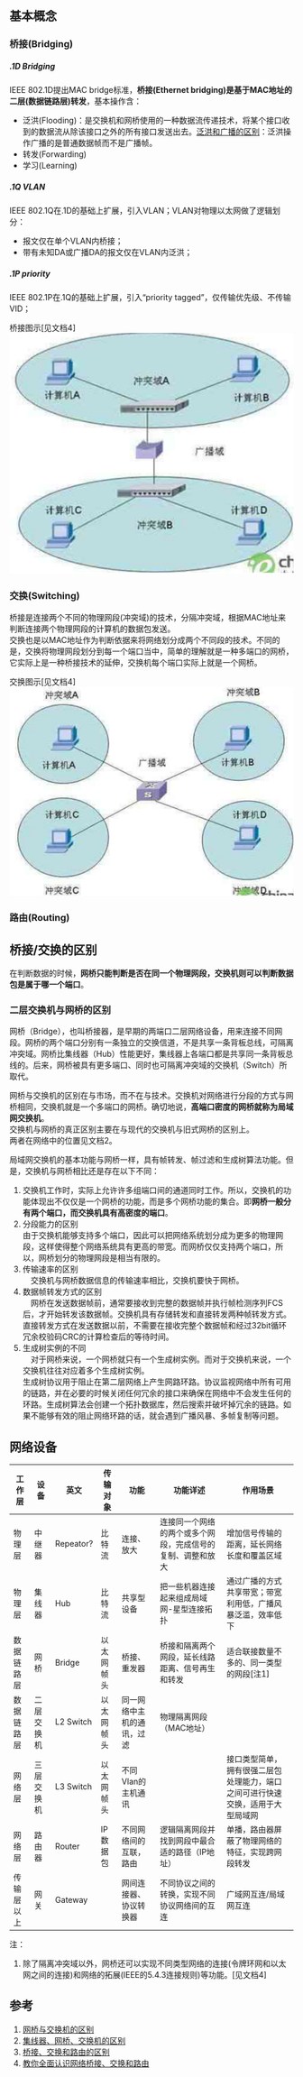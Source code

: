 
## 基本概念
### 桥接(Bridging)
##### .1D Bridging
IEEE 802.1D提出MAC bridge标准，**桥接(Ethernet bridging)是基于MAC地址的二层(数据链路层)转发**，基本操作含：  
- 泛洪(Flooding)：是交换机和网桥使用的一种数据流传递技术，将某个接口收到的数据流从除该接口之外的所有接口发送出去。[泛洪和广播的区别](https://blog.51cto.com/tingfeng/795612)：泛洪操作广播的是普通数据帧而不是广播帧。
- 转发(Forwarding)
- 学习(Learning)

##### .1Q VLAN
IEEE 802.1Q在.1D的基础上扩展，引入VLAN；VLAN对物理以太网做了逻辑划分：
- 报文仅在单个VLAN内桥接；
- 带有未知DA或广播DA的报文仅在VLAN内泛洪；

##### .1P priority
IEEE 802.1P在.1Q的基础上扩展，引入“priority tagged”，仅传输优先级、不传输VID；  

桥接图示[见文档4]  
![brg](../images/bridge.png)  


### 交换(Switching)

桥接是连接两个不同的物理网段(冲突域)的技术，分隔冲突域，根据MAC地址来判断连接两个物理网段的计算机的数据包发送。     
交换也是以MAC地址作为判断依据来将网络划分成两个不同段的技术。不同的是，交换将物理网段划分到每一个端口当中，简单的理解就是一种多端口的网桥，它实际上是一种桥接技术的延伸，交换机每个端口实际上就是一个网桥。  

交换图示[见文档4]  
![sw](../images/switch.png)    

### 路由(Routing)

## 桥接/交换的区别
在判断数据的时候，**网桥只能判断是否在同一个物理网段，交换机则可以判断数据包是属于哪一个端口**。

### 二层交换机与网桥的区别
网桥（Bridge），也叫桥接器，是早期的两端口二层网络设备，用来连接不同网段。网桥的两个端口分别有一条独立的交换信道，不是共享一条背板总线，可隔离冲突域。网桥比集线器（Hub）性能更好，集线器上各端口都是共享同一条背板总线的。后来，网桥被具有更多端口、同时也可隔离冲突域的交换机（Switch）所取代。

网桥与交换机的区别在与市场，而不在与技术。交换机对网络进行分段的方式与网桥相同，交换机就是一个多端口的网桥。确切地说，**高端口密度的网桥就称为局域网交换机**。   
交换机与网桥的真正区别主要在与现代的交换机与旧式网桥的区别上。   
两者在网络中的位置见文档2。  

局域网交换机的基本功能与网桥一样，具有帧转发、帧过滤和生成树算法功能。但是，交换机与网桥相比还是存在以下不同：   
1. 交换机工作时，实际上允许许多组端口间的通道同时工作。所以，交换机的功能体现出不仅仅是一个网桥的功能，而是多个网桥功能的集合。即**网桥一般分有两个端口，而交换机具有高密度的端口**。 
2. 分段能力的区别   
  由于交换机能够支持多个端口，因此可以把网络系统划分成为更多的物理网段，这样使得整个网络系统具有更高的带宽。而网桥仅仅支持两个端口，所以，网桥划分的物理网段是相当有限的。 
3. 传输速率的区别  
　交换机与网桥数据信息的传输速率相比，交换机要快于网桥。 
4. 数据帧转发方式的区别  
　网桥在发送数据帧前，通常要接收到完整的数据帧并执行帧检测序列FCS后，才开始转发该数据帧。交换机具有存储转发和直接转发两种帧转发方式。直接转发方式在发送数据以前，不需要在接收完整个数据帧和经过32bit循环冗余校验码CRC的计算检查后的等待时间。
5. 生成树实例的不同  
　对于网桥来说，一个网桥就只有一个生成树实例。而对于交换机来说，一个交换机往往对应着多个生成树实例。  
  生成树协议用于阻止在第二层网络上产生网路环路。协议监视网络中所有可用的链路，并在必要的时候关闭任何冗余的接口来确保在网络中不会发生任何的环路。生成树算法会创建一个拓扑数据库，然后搜索并破坏掉冗余的链路。如果不能够有效的阻止网络环路的话，就会遇到广播风暴、多帧复制等问题。

## 网络设备

|工作层|设备|英文|传输对象|功能|功能详述|作用场景|
|--|--|--|--|--|--|--|
|物理层|中继器|Repeator?|比特流|连接、放大|连接同一个网络的两个或多个网段，完成信号的复制、调整和放大|增加信号传输的距离，延长网络长度和覆盖区域|
|物理层|集线器|Hub|比特流|共享型设备|把一些机器连接起来组成局域网-星型连接拓扑|通过广播的方式共享带宽；带宽利用低，广播风暴泛滥，效率低下|
|数据链路层|网桥|Bridge|以太网帧头|桥接、重发器|桥接和隔离两个网段，延长线路距离、信号再生和转发|适合联接数量不多的、同一类型的网段[注1]|
|数据链路层|二层交换机|L2 Switch|以太网帧头|同一网络中主机的通讯，过滤|物理隔离网段（MAC地址）||
|网络层|三层交换机|L3 Switch|以太网帧头|不同Vlan的主机通讯||接口类型简单，拥有很强二层包处理能力，端口之间可进行快速交换，适用于大型局域网|
|网络层|路由器|Router|IP数据包|不同网络间的互联，路由|逻辑隔离网段并找到网段中最合适的路径（IP地址）|单播，路由器屏蔽了物理网络的特征，实现跨网段转发|
|传输层以上|网关|Gateway||网间连接器、协议转换器|不同协议之间的转换，实现不同协议网络间的互连|广域网互连/局域网互连|

注：
1. 除了隔离冲突域以外，网桥还可以实现不同类型网络的连接(令牌环网和以太网之间的连接)和网络的拓展(IEEE的5.4.3连接规则)等功能。[见文档4]

## 参考
1. [网桥与交换机的区别](https://blog.csdn.net/fivedoumi/article/details/51746798)
2. [集线器、网桥、交换机的区别](https://blog.csdn.net/dwj_daiwenjie/article/details/108636144)
3. [桥接、交换和路由的区别](README.md)
4. [教你全面认识网络桥接、交换和路由](https://www.docin.com/p-2253823700.html)
